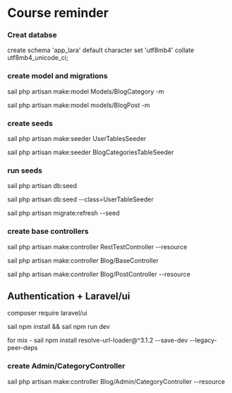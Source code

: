 # Course reminder

### Creat databse

create schema 'app_lara' default character set 'utf8mb4' collate utf8mb4_unicode_ci;

### create model and migrations

sail php artisan make:model Models/BlogCategory -m

sail php artisan make:model models/BlogPost -m

### create seeds

sail php artisan make:seeder UserTablesSeeder

sail php artisan make:seeder BlogCategoriesTableSeeder

### run seeds

sail php artisan db:seed

sail php artisan db:seed --class=UserTableSeeder

sail php artisan migrate:refresh --seed

### create base controllers

sail php artisan make:controller RestTestController --resource

sail php artisan make:controller Blog/BaseController

sail php artisan make:controller Blog/PostController --resource

## Authentication + Laravel/ui

composer require laravel/ui

sail npm install && sail npm run dev

for mix - sail npm install resolve-url-loader@^3.1.2 --save-dev --legacy-peer-deps

### create Admin/CategoryController

sail php artisan make:controller Blog/Admin/CategoryController --resource

